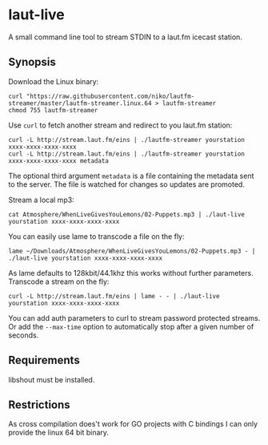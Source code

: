 laut-live
=========

A small command line tool to stream STDIN to a laut.fm icecast station.

Synopsis
--------

Download the Linux binary:

```
curl "https://raw.githubusercontent.com/niko/lautfm-streamer/master/lautfm-streamer.linux.64 > lautfm-streamer
chmod 755 lautfm-streamer
```

Use `curl` to fetch another stream and redirect to you laut.fm station: 

```
curl -L http://stream.laut.fm/eins | ./lautfm-streamer yourstation xxxx-xxxx-xxxx-xxxx
curl -L http://stream.laut.fm/eins | ./lautfm-streamer yourstation xxxx-xxxx-xxxx-xxxx metadata
```

The optional third argument `metadata` is a file containing the metadata sent to the server. The file is watched for changes so updates are promoted.

Stream a local mp3:

```
cat Atmosphere/WhenLiveGivesYouLemons/02-Puppets.mp3 | ./laut-live yourstation xxxx-xxxx-xxxx-xxxx
```

You can easily use lame to transcode a file on the fly:

```
lame ~/Downloads/Atmosphere/WhenLiveGivesYouLemons/02-Puppets.mp3 - | ./laut-live yourstation xxxx-xxxx-xxxx-xxxx
```

As lame defaults to 128kbit/44.1khz this works without further parameters. Transcode a stream on the fly:

```
curl -L http://stream.laut.fm/eins | lame - - | ./laut-live yourstation xxxx-xxxx-xxxx-xxxx
```

You can add auth parameters to curl to stream password protected streams. Or add the `--max-time` option to automatically stop after a given number of seconds.

Requirements
------------

libshout must be installed.

Restrictions
-----

As cross compilation does't work for GO projects with C bindings I can only provide the linux 64 bit binary.

